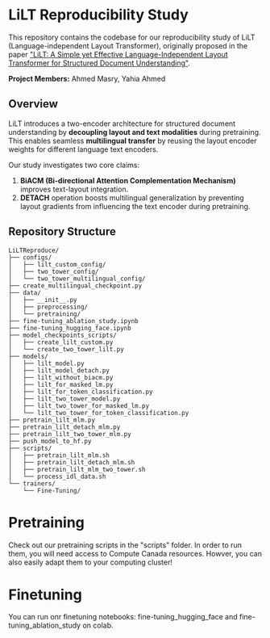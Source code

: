 # LiLT Reproducibility Study
This repository contains the codebase for our reproducibility study of LiLT (Language-independent Layout Transformer), originally proposed in the paper ["LiLT: A Simple yet Effective Language-Independent Layout Transformer for Structured Document Understanding"](https://arxiv.org/abs/2202.13669).

**Project Members:** Ahmed Masry, Yahia Ahmed

## Overview

LiLT introduces a two-encoder architecture for structured document understanding by **decoupling layout and text modalities** during pretraining. This enables seamless **multilingual transfer** by reusing the layout encoder weights for different language text encoders.

Our study investigates two core claims:
1. **BiACM (Bi-directional Attention Complementation Mechanism)** improves text-layout integration.
2. **DETACH** operation boosts multilingual generalization by preventing layout gradients from influencing the text encoder during pretraining.

## Repository Structure
```
LiLTReproduce/
├── configs/
│   ├── lilt_custom_config/
│   ├── two_tower_config/
│   └── two_tower_multilingual_config/
├── create_multilingual_checkpoint.py
├── data/
│   ├── __init__.py
│   ├── preprocessing/
│   └── pretraining/
├── fine-tuning_ablation_study.ipynb
├── fine-tuning_hugging_face.ipynb
├── model_checkpoints_scripts/
│   ├── create_lilt_custom.py
│   └── create_two_tower_lilt.py
├── models/
│   ├── lilt_model.py
│   ├── lilt_model_detach.py
│   ├── lilt_without_biacm.py
│   ├── lilt_for_masked_lm.py
│   ├── lilt_for_token_classification.py
│   ├── lilt_two_tower_model.py
│   ├── lilt_two_tower_for_masked_lm.py
│   └── lilt_two_tower_for_token_classification.py
├── pretrain_lilt_mlm.py
├── pretrain_lilt_detach_mlm.py
├── pretrain_lilt_two_tower_mlm.py
├── push_model_to_hf.py
├── scripts/
│   ├── pretrain_lilt_mlm.sh
│   ├── pretrain_lilt_detach_mlm.sh
│   ├── pretrain_lilt_mlm_two_tower.sh
│   └── process_idl_data.sh
└── trainers/
    └── Fine-Tuning/
```

# Pretraining 
Check out our pretraining scripts in the "scripts" folder. In order to run them, you will need access to Compute Canada resources. Howver, you can also easily adapt them to your computing cluster!

# Finetuning 
You can run onr finetuning notebooks: fine-tuning_hugging_face and fine-tuning_ablation_study on colab. 

